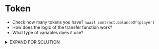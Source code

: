 # Token

* Check how many tokens you have? `await contract.balanceOf(player)`
* How does the logic of the transfer function work?
* What type of variables does it use?

<details>
  <summary>EXPAND FOR SOLUTION</summary>
  <p>
The problem with this is with the use of an unsigned integer. Doing math on uint's that have the potential to go negative is bad logic. In this case, what would happen if you pass one more token that what we have?

`contract.transfer("0x2336D2D09DF5836E7696C3113729599d2b5EB8a0", 21)`

Once the block has been mined, check to see your balance again.

`await contract.balanceOf(player)`

To get another address, you can either grab a friend's address, or just go onto etherscan and grab an address from the network - really doesn't matter.
  </p>
</details>
